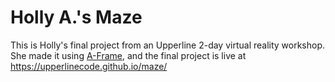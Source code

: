 # Holly A.'s Maze

This is Holly's final project from an Upperline 2-day virtual reality workshop. She made it using [A-Frame](https://aframe.io/), and the final project is live at https://upperlinecode.github.io/maze/
